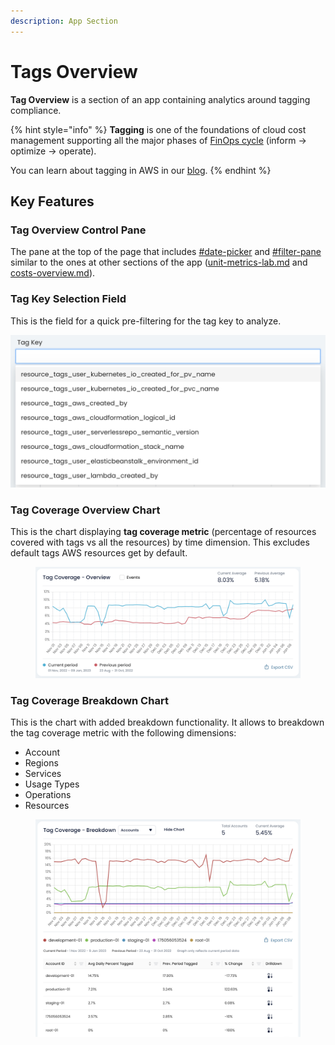 ```yaml
---
description: App Section
---
```


# Tags Overview

**Tag Overview** is a section of an app containing analytics around tagging compliance.

{% hint style="info" %}
**Tagging** is one of the foundations of cloud cost management supporting all the major phases of [FinOps cycle](https://www.finops.org/framework/phases/) (inform -> optimize -> operate).

You can learn about tagging in AWS in our [blog](https://www.cloudthread.io/blog/a-complete-introductory-guide-to-aws-cost-allocation-tags).
{% endhint %}

## Key Features

### Tag Overview Control Pane

The pane at the top of the page that includes [#date-picker](../cost-transparency/costs-overview.md#date-picker "mention") and [#filter-pane](../cost-transparency/costs-overview.md#filter-pane "mention") similar to the ones at other sections of the app ([unit-metrics-lab.md](../unit-metrics/unit-metrics-lab.md "mention") and [costs-overview.md](../cost-transparency/costs-overview.md "mention")).

### Tag Key Selection Field

This is the field for a quick pre-filtering for the tag key to analyze.

![](<../../.gitbook/assets/image (6).png>)

### Tag Coverage Overview Chart

This is the chart displaying **tag coverage metric** (percentage of resources covered with tags vs all the resources) by time dimension. This excludes default tags AWS resources get by default.

<figure><img src="../../.gitbook/assets/image (3).png" alt=""><figcaption></figcaption></figure>

### Tag Coverage Breakdown Chart

This is the chart with added breakdown functionality. It allows to breakdown the tag coverage metric with the following dimensions:

* Account
* Regions
* Services
* Usage Types
* Operations
* Resources

<figure><img src="../../.gitbook/assets/image (22).png" alt=""><figcaption></figcaption></figure>
